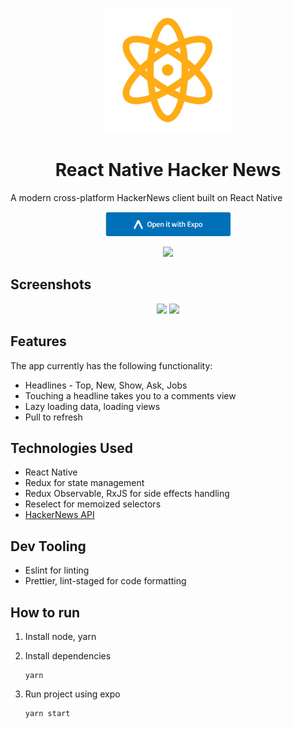 <p align="center">
    <img src="https://raw.githubusercontent.com/G2Jose/ReactNative-HackerNews/master/screenshots/logo.jpg" width="200" />
</p>

<strong><h1 style="text-align: center;">React Native Hacker News</h1></strong>
A modern cross-platform HackerNews client built on React Native

<p align="center">
    <a href="https://exp.host/@gejose/hacker-news"><img src="https://raw.githubusercontent.com/G2Jose/ReactNative-HackerNews/master/screenshots/expo.png" width="200" /></a>
</p>
<p align="center">
     <a href="https://itunes.apple.com/WebObjects/MZStore.woa/wa/viewSoftware?id=1220272464&mt=8"><img src="https://rawgit.com/G2Jose/ReactHackerNews/master/screenshots/Download_on_the_App_Store_Badge_US-UK_135x40.svg" width="200" /></a>
</p>

## Screenshots
<p align="center">
<img src="https://github.com/G2Jose/ReactNative-HackerNews/raw/refactor/redux/screenshots/iOS/top.png" width="300" />  <img src="https://github.com/G2Jose/ReactNative-HackerNews/raw/refactor/redux/screenshots/iOS/show.png" width="300" />
</p>

## Features 
The app currently has the following functionality:

- Headlines - Top, New, Show, Ask, Jobs
- Touching a headline takes you to a comments view
- Lazy loading data, loading views
- Pull to refresh

## Technologies Used
- React Native
- Redux for state management
- Redux Observable, RxJS for side effects handling
- Reselect for memoized selectors
- [HackerNews API](https://github.com/HackerNews/API)

## Dev Tooling
- Eslint for linting
- Prettier, lint-staged for code formatting

## How to run
1. Install node, yarn
2. Install dependencies

    ```
    yarn
    ```

3. Run project using expo
    
    ```
    yarn start
    ```
